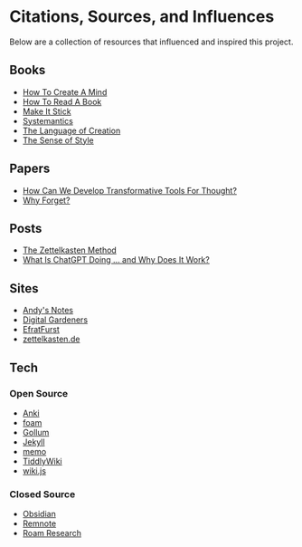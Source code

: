 # Citations, Sources, and Influences

Below are a collection of resources that influenced and inspired this project.

## Books

- [How To Create A Mind][bk-how-to-mind]
- [How To Read A Book][bk-how-to-read]
- [Make It Stick][bk-make-stick]
- [Systemantics][bk-systemantics]
- [The Language of Creation][bk-lang-create]
- [The Sense of Style][bk-style-sense]

## Papers

- [How Can We Develop Transformative Tools For Thought?][ppr-tools-for-thought]
- [Why Forget?][ppr-why-forget]

## Posts

- [The Zettelkasten Method][pst-lesswrong-zettel-method]
- [What Is ChatGPT Doing … and Why Does It Work?][pst-how-chatgpt]

## Sites

- [Andy's Notes][site-andys-notes]
- [Digital Gardeners][site-digital-gardeners]
- [EfratFurst][site-efratfurst]
- [zettelkasten.de][site-zettel]

## Tech

### Open Source

- [Anki][git-anki]
- [foam][git-vscode-foam]
- [Gollum][git-gollum]
- [Jekyll][git-jekyll]
- [memo][git-vscode-memo]
- [TiddlyWiki][git-tiddlywiki]
- [wiki.js][git-wiki]

### Closed Source

- [Obsidian][app-obsidian]
- [Remnote][app-remnote]
- [Roam Research][app-roam]


[app-obsidian]: <https://obsidian.md/>
[app-remnote]: <https://www.remnote.com/>
[app-roam]: <https://roamresearch.com/>

[bk-how-to-mind]: <https://www.goodreads.com/book/show/13589153-how-to-create-a-mind>
[bk-how-to-read]: <https://www.goodreads.com/book/show/567610.How_to_Read_a_Book>
[bk-lang-create]: <https://www.goodreads.com/en/book/show/40192316>
[bk-make-stick]: <https://www.goodreads.com/book/show/18770267-make-it-stick?from_search=true&from_srp=true&qid=iNTKEG1DV3&rank=1>
[bk-style-sense]: <https://www.goodreads.com/book/show/20821371-the-sense-of-style?from_search=true&from_srp=true&qid=VWlJ65s2no&rank=1>
[bk-systemantics]: <https://www.goodreads.com/book/show/583785.The_Systems_Bible>

[git-anki]: <https://github.com/ankitects/anki>
[git-gollum]: <https://github.com/gollum/gollum>
[git-jekyll]: <https://github.com/jekyll/jekyll>
[git-tiddlywiki]: <https://github.com/TiddlyWiki/TiddlyWiki>
[git-vscode-memo]: <https://github.com/svsool/memo>
[git-vscode-foam]: <https://github.com/foambubble/foam>
[git-wiki]: <https://github.com/requarks/wiki>

[ppr-tools-for-thought]: <https://numinous.productions/ttft/>
[ppr-why-forget]: <https://www.semanticscholar.org/paper/Why-Forget-On-the-Adaptive-Value-of-Memory-Loss-N%C3%B8rby/f2edf8cb541508e68c72c150038066c432c023ff>

[pst-how-chatgpt]: <https://writings.stephenwolfram.com/2023/02/what-is-chatgpt-doing-and-why-does-it-work/>
[pst-lesswrong-zettel-method]: <https://www.lesswrong.com/posts/NfdHG6oHBJ8Qxc26s/the-zettelkasten-method-1>
[pst-rank-n-file]: <https://reallifemag.com/rank-and-file/>

[site-andys-notes]: <https://notes.andymatuschak.org/About_these_notes>
[site-digital-gardeners]: <https://github.com/MaggieAppleton/digital-gardeners>
[site-efratfurst]: <https://sites.google.com/view/efratfurst/teaching-with-learning-in-mind>
[site-zettel]: <https://zettelkasten.de/>
